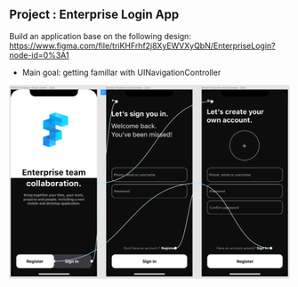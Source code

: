 ## Project : Enterprise Login App

Build an application base on the following design:
https://www.figma.com/file/triKHFrhf2j8XyEWVXyQbN/EnterpriseLogin?node-id=0%3A1

* Main goal: getting famillar with UINavigationController

![App screens flow](/app-screens.png)
